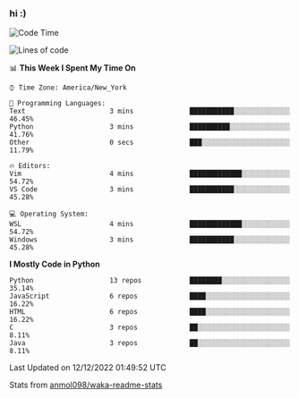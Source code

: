 ### hi :)

<!--START_SECTION:waka-->
![Code Time](http://img.shields.io/badge/Code%20Time-948%20hrs%2037%20mins-blue)

![Lines of code](https://img.shields.io/badge/From%20Hello%20World%20I%27ve%20Written-601%20Thousand%20lines%20of%20code-blue)

📊 **This Week I Spent My Time On** 

```text
⌚︎ Time Zone: America/New_York

💬 Programming Languages: 
Text                     3 mins              ███████████░░░░░░░░░░░░░░   46.45% 
Python                   3 mins              ██████████░░░░░░░░░░░░░░░   41.76% 
Other                    0 secs              ███░░░░░░░░░░░░░░░░░░░░░░   11.79%

🔥 Editors: 
Vim                      4 mins              █████████████░░░░░░░░░░░░   54.72% 
VS Code                  3 mins              ███████████░░░░░░░░░░░░░░   45.28%

💻 Operating System: 
WSL                      4 mins              █████████████░░░░░░░░░░░░   54.72% 
Windows                  3 mins              ███████████░░░░░░░░░░░░░░   45.28%

```

**I Mostly Code in Python** 

```text
Python                   13 repos            ████████░░░░░░░░░░░░░░░░░   35.14% 
JavaScript               6 repos             ████░░░░░░░░░░░░░░░░░░░░░   16.22% 
HTML                     6 repos             ████░░░░░░░░░░░░░░░░░░░░░   16.22% 
C                        3 repos             ██░░░░░░░░░░░░░░░░░░░░░░░   8.11% 
Java                     3 repos             ██░░░░░░░░░░░░░░░░░░░░░░░   8.11%

```



 Last Updated on 12/12/2022 01:49:52 UTC
<!--END_SECTION:waka-->

Stats from [anmol098/waka-readme-stats](https://github.com/anmol098/waka-readme-stats)